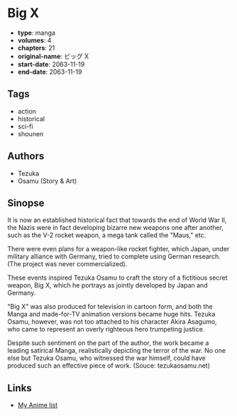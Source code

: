 # Big X

-   **type**: manga
-   **volumes**: 4
-   **chapters**: 21
-   **original-name**: ビッグ X
-   **start-date**: 2063-11-19
-   **end-date**: 2063-11-19

## Tags

-   action
-   historical
-   sci-fi
-   shounen

## Authors

-   Tezuka
-   Osamu (Story & Art)

## Sinopse

It is now an established historical fact that towards the end of World War II, the Nazis were in fact developing bizarre new weapons one after another, such as the V-2 rocket weapon, a mega tank called the "Maus," etc.

There were even plans for a weapon-like rocket fighter, which Japan, under military alliance with Germany, tried to complete using German research. (The project was never commercialized).

These events inspired Tezuka Osamu to craft the story of a fictitious secret weapon, Big X, which he portrays as jointly developed by Japan and Germany.

"Big X" was also produced for television in cartoon form, and both the Manga and made-for-TV animation versions became huge hits. Tezuka Osamu, however, was not too attached to his character Akira Asagumo, who came to represent an overly righteous hero trumpeting justice.

Despite such sentiment on the part of the author, the work became a leading satirical Manga, realistically depicting the terror of the war. No one else but Tezuka Osamu, who witnessed the war himself, could have produced such an effective piece of work. (Souce: tezukaosamu.net)

## Links

-   [My Anime list](https://myanimelist.net/manga/22196/Big_X)
